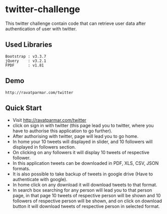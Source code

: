 # twitter-challenge

This twitter challenge contain code that can retrieve user data after authentication of user with twitter.


## Used Libraries

	Bootstrap : v3.3.7
	jQuery    : v3.2.1
	FPDF 	  : v1.81
	

## Demo

	http://ravatparmar.com/twitter
	
## Quick Start

 - Visit http://ravatparmar.com/twitter
 - click on sign in with twitter (this page lead you to twitter, where you have to authorise this application to go further).
 - After authorising with twitter, page will lead you to go home.
 - In home your 10 tweets will displayed in slider, and 10 followers will displayed in followers section.
 - On clicking on any followers it will display 10 tweets of respective follower.
 - In this application tweets can be downloaded in PDF, XLS, CSV, JSON formats.
 - It is also possible to take backup of tweets in google drive (Have to authenticate with google).
 - In home click on any download it will download tweets to that format.
 - In search box searching for any person will lead you to that person page, in that page 10 tweets 
 of respective person will be shown and 10 followers of respective person will be shown, and on click on download
 button it will download tweets of respective person in selected format.